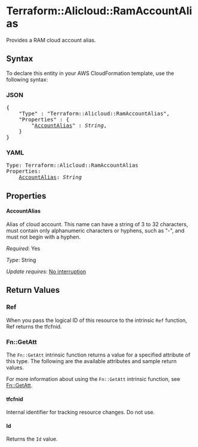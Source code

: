 # Terraform::Alicloud::RamAccountAlias

Provides a RAM cloud account alias.

## Syntax

To declare this entity in your AWS CloudFormation template, use the following syntax:

### JSON

<pre>
{
    "Type" : "Terraform::Alicloud::RamAccountAlias",
    "Properties" : {
        "<a href="#accountalias" title="AccountAlias">AccountAlias</a>" : <i>String</i>,
    }
}
</pre>

### YAML

<pre>
Type: Terraform::Alicloud::RamAccountAlias
Properties:
    <a href="#accountalias" title="AccountAlias">AccountAlias</a>: <i>String</i>
</pre>

## Properties

#### AccountAlias

Alias of cloud account. This name can have a string of 3 to 32 characters, must contain only alphanumeric characters or hyphens, such as "-", and must not begin with a hyphen.

_Required_: Yes

_Type_: String

_Update requires_: [No interruption](https://docs.aws.amazon.com/AWSCloudFormation/latest/UserGuide/using-cfn-updating-stacks-update-behaviors.html#update-no-interrupt)

## Return Values

### Ref

When you pass the logical ID of this resource to the intrinsic `Ref` function, Ref returns the tfcfnid.

### Fn::GetAtt

The `Fn::GetAtt` intrinsic function returns a value for a specified attribute of this type. The following are the available attributes and sample return values.

For more information about using the `Fn::GetAtt` intrinsic function, see [Fn::GetAtt](https://docs.aws.amazon.com/AWSCloudFormation/latest/UserGuide/intrinsic-function-reference-getatt.html).

#### tfcfnid

Internal identifier for tracking resource changes. Do not use.

#### Id

Returns the <code>Id</code> value.

